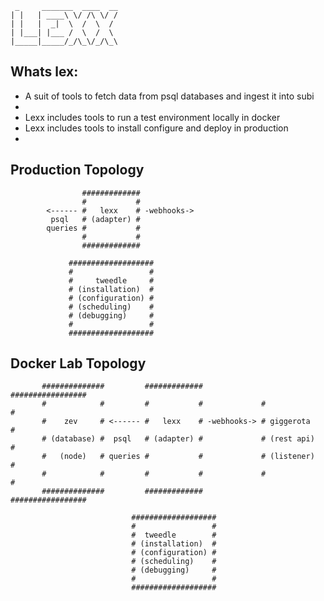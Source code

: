      _     _______  ____  __
    | |   | ____\ \/ /\ \/ /
    | |   |  _|  \  /  \  / 
    | |___| |___ /  \  /  \ 
    |_____|_____/_/\_\/_/\_\
    
    
## Whats lex:

* A suit of tools to fetch data from psql databases and ingest it into subi
* 
* Lexx includes tools to run a test environment locally in docker
* Lexx includes tools to install configure and deploy in production 
*

## Production Topology


                    #############            
                    #           #            
            <------ #   lexx    # -webhooks->
             psql   # (adapter) #            
            queries #           #            
                    #           #            
                    #############            

                 ###################
                 #                 #
                 #     tweedle     #
                 # (installation)  #
                 # (configuration) #
                 # (scheduling)    #
                 # (debugging)     #
                 #                 #
                 ###################


## Docker Lab Topology


           ##############         #############             #################
           #            #         #           #             #               #
           #    zev     # <------ #   lexx    # -webhooks-> # giggerota     #
           # (database) #  psql   # (adapter) #             # (rest api)    #
           #   (node)   # queries #           #             # (listener)    #
           #            #         #           #             #               #
           ##############         #############             #################

                               ###################
                               #                 #
                               #  tweedle        #
                               # (installation)  #
                               # (configuration) #
                               # (scheduling)    #
                               # (debugging)     #
                               #                 #
                               ###################


